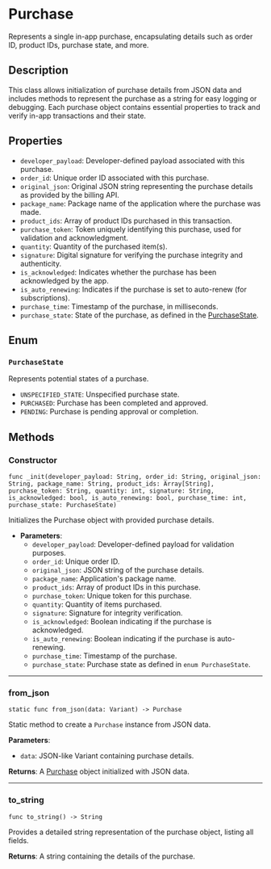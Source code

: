 # Purchase

Represents a single in-app purchase, encapsulating details such as order ID, product IDs, purchase state, and more.


## Description

This class allows initialization of purchase details from JSON data
and includes methods to represent the purchase as a string for easy
logging or debugging. Each purchase object contains essential properties
to track and verify in-app transactions and their state.


## Properties

- `developer_payload`: Developer-defined payload associated with this purchase.
- `order_id`: Unique order ID associated with this purchase.
- `original_json`: Original JSON string representing the purchase details as provided by the billing API.
- `package_name`: Package name of the application where the purchase was made.
- `product_ids`: Array of product IDs purchased in this transaction.
- `purchase_token`: Token uniquely identifying this purchase, used for validation and acknowledgment.
- `quantity`: Quantity of the purchased item(s).
- `signature`: Digital signature for verifying the purchase integrity and authenticity.
- `is_acknowledged`: Indicates whether the purchase has been acknowledged by the app.
- `is_auto_renewing`: Indicates if the purchase is set to auto-renew (for subscriptions).
- `purchase_time`: Timestamp of the purchase, in milliseconds.
- `purchase_state`: State of the purchase, as defined in the [PurchaseState](purchase.md#purchasestate).


## Enum

### `PurchaseState`

Represents potential states of a purchase.

  - `UNSPECIFIED_STATE`: Unspecified purchase state.
  - `PURCHASED`: Purchase has been completed and approved.
  - `PENDING`: Purchase is pending approval or completion.


## Methods

### Constructor

```gdscript
func _init(developer_payload: String, order_id: String, original_json: String, package_name: String, product_ids: Array[String], purchase_token: String, quantity: int, signature: String, is_acknowledged: bool, is_auto_renewing: bool, purchase_time: int, purchase_state: PurchaseState)
```

Initializes the Purchase object with provided purchase details.

- **Parameters**:
  - `developer_payload`: Developer-defined payload for validation purposes.
  - `order_id`: Unique order ID.
  - `original_json`: JSON string of the purchase details.
  - `package_name`: Application's package name.
  - `product_ids`: Array of product IDs in this purchase.
  - `purchase_token`: Unique token for this purchase.
  - `quantity`: Quantity of items purchased.
  - `signature`: Signature for integrity verification.
  - `is_acknowledged`: Boolean indicating if the purchase is acknowledged.
  - `is_auto_renewing`: Boolean indicating if the purchase is auto-renewing.
  - `purchase_time`: Timestamp of the purchase.
  - `purchase_state`: Purchase state as defined in `enum PurchaseState`.

---

### from_json

```gdscript
static func from_json(data: Variant) -> Purchase
```

Static method to create a `Purchase` instance from JSON data.

**Parameters**:

  - `data`: JSON-like Variant containing purchase details.

**Returns**: A [Purchase](purchase.md) object initialized with JSON data.

---

### to_string

```gdscript
func to_string() -> String
```

Provides a detailed string representation of the purchase object, listing all fields.

**Returns**: A string containing the details of the purchase.